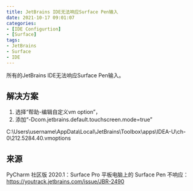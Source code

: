 ```yaml
---
title: JetBrains IDE无法响应Surface Pen输入
date: 2021-10-17 09:01:07
categories:
- [IDE Configurtion]
- [Surface]
tags:
- JetBrains
- Surface
- IDE
---
```


所有的JetBrains IDE无法响应Surface Pen输入。

<!-- more -->

## 解决方案

1. 选择“帮助-编辑自定义vm option”，
2. 添加“-Dcom.jetbrains.default.touchscreen.mode=true”

C:\Users\username\AppData\Local\JetBrains\Toolbox\apps\IDEA-U\ch-0\212.5284.40.vmoptions

## 来源

PyCharm 社区版 2020.1：Surface Pro 平板电脑上的 Surface Pen 不响应：https://youtrack.jetbrains.com/issue/JBR-2490
